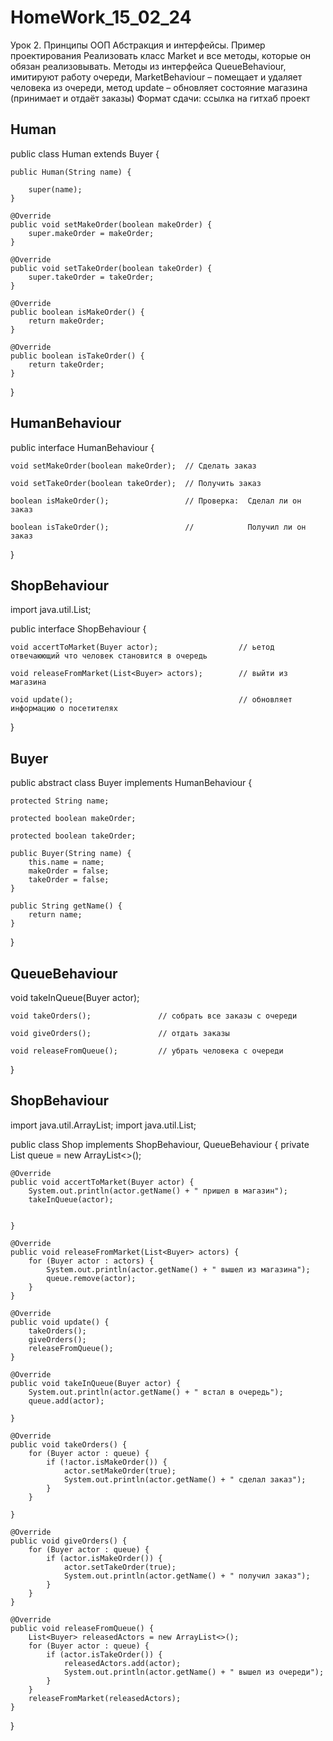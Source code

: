 # HomeWork_15_02_24

Урок 2. Принципы ООП Абстракция и интерфейсы. Пример проектирования
Реализовать класс Market и все методы, которые он обязан реализовывать.
Методы из интерфейса QueueBehaviour, имитируют работу очереди, MarketBehaviour – помещает и удаляет человека из очереди, метод update – обновляет состояние магазина (принимает и отдаёт заказы)
Формат сдачи: ссылка на гитхаб проект


## Human

 public class Human extends Buyer {
 
    public Human(String name) {
    
        super(name);
    }
    
    @Override
    public void setMakeOrder(boolean makeOrder) {
        super.makeOrder = makeOrder;
    }

    @Override
    public void setTakeOrder(boolean takeOrder) {
        super.takeOrder = takeOrder;
    }

    @Override
    public boolean isMakeOrder() {
        return makeOrder;
    }

    @Override
    public boolean isTakeOrder() {
        return takeOrder;
    }
}

## HumanBehaviour

public interface HumanBehaviour {

    void setMakeOrder(boolean makeOrder);  // Сделать заказ

    void setTakeOrder(boolean takeOrder);  // Получить заказ

    boolean isMakeOrder();                 // Проверка:  Сделал ли он заказ

    boolean isTakeOrder();                 //            Получил ли он заказ

}


## ShopBehaviour

import java.util.List;

public interface ShopBehaviour {

    void accertToMarket(Buyer actor);                  // ьетод отвечаюющий что человек становится в очередь

    void releaseFromMarket(List<Buyer> actors);        // выйти из магазина

    void update();                                     // обновляет информацию о посетителях

}


## Buyer

public abstract class Buyer implements HumanBehaviour {

    protected String name;
    
    protected boolean makeOrder;
    
    protected boolean takeOrder;

    public Buyer(String name) {
        this.name = name;
        makeOrder = false;
        takeOrder = false;
    }

    public String getName() {
        return name;
    }
}


  ## QueueBehaviour

  void takeInQueue(Buyer actor);    

    void takeOrders();               // собрать все заказы с очереди

    void giveOrders();               // отдать заказы

    void releaseFromQueue();         // убрать человека с очереди
}



## ShopBehaviour

import java.util.ArrayList;
import java.util.List;

public class Shop implements ShopBehaviour, QueueBehaviour {
    private List<Buyer> queue = new ArrayList<>();

    @Override
    public void accertToMarket(Buyer actor) {
        System.out.println(actor.getName() + " пришел в магазин");
        takeInQueue(actor);


    }

    @Override
    public void releaseFromMarket(List<Buyer> actors) {
        for (Buyer actor : actors) {
            System.out.println(actor.getName() + " вышел из магазина");
            queue.remove(actor);
        }
    }

    @Override
    public void update() {
        takeOrders();
        giveOrders();
        releaseFromQueue();
    }

    @Override
    public void takeInQueue(Buyer actor) {
        System.out.println(actor.getName() + " встал в очередь");
        queue.add(actor);

    }

    @Override
    public void takeOrders() {
        for (Buyer actor : queue) {
            if (!actor.isMakeOrder()) {
                actor.setMakeOrder(true);
                System.out.println(actor.getName() + " сделал заказ");
            }
        }

    }

    @Override
    public void giveOrders() {
        for (Buyer actor : queue) {
            if (actor.isMakeOrder()) {
                actor.setTakeOrder(true);
                System.out.println(actor.getName() + " получил заказ");
            }
        }
    }

    @Override
    public void releaseFromQueue() {
        List<Buyer> releasedActors = new ArrayList<>();
        for (Buyer actor : queue) {
            if (actor.isTakeOrder()) {
                releasedActors.add(actor);
                System.out.println(actor.getName() + " вышел из очереди");
            }
        }
        releaseFromMarket(releasedActors);
    }
}


